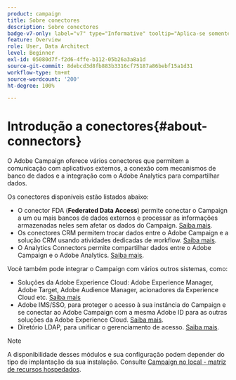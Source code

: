 ```yaml
---
product: campaign
title: Sobre conectores
description: Sobre conectores
badge-v7-only: label="v7" type="Informative" tooltip="Aplica-se somente ao Campaign Classic v7"
feature: Overview
role: User, Data Architect
level: Beginner
exl-id: 05080d7f-f2d6-4ffe-b112-05b26a3a8a1d
source-git-commit: 8debcd3d8fb883b3316cf75187a86bebf15a1d31
workflow-type: tm+mt
source-wordcount: '200'
ht-degree: 100%

---
```


# Introdução a conectores{#about-connectors}



O Adobe Campaign oferece vários conectores que permitem a comunicação com aplicativos externos, a conexão com mecanismos de banco de dados e a integração com o Adobe Analytics para compartilhar dados.

Os conectores disponíveis estão listados abaixo:

* O conector FDA (**Federated Data Access**) permite conectar o Campaign a um ou mais bancos de dados externos e processar as informações armazenadas neles sem afetar os dados do Campaign. [Saiba mais](../../installation/using/about-fda.md).
* Os conectores CRM permitem trocar dados entre o Adobe Campaign e a solução CRM usando atividades dedicadas de workflow. [Saiba mais](../../platform/using/crm-connectors.md).
* O Analytics Connectors permite compartilhar dados entre o Adobe Campaign e o Adobe Analytics. [Saiba mais](../../platform/using/adobe-analytics-connector.md).

Você também pode integrar o Campaign com vários outros sistemas, como:

* Soluções da Adobe Experience Cloud: Adobe Experience Manager, Adobe Target, Adobe Audience Manager, acionadores da Experience Cloud etc. [Saiba mais](../../integrations/using/about-campaign-integrations.md)
* Adobe IMS/SSO, para proteger o acesso à sua instância do Campaign e se conectar ao Adobe Campaign com a mesma Adobe ID para as outras soluções da Adobe Experience Cloud. [Saiba mais](../../integrations/using/about-adobe-id.md).
* Diretório LDAP, para unificar o gerenciamento de acesso. [Saiba mais](../../installation/using/connecting-through-ldap.md).

>[!NOTE]
>
>A disponibilidade desses módulos e sua configuração podem depender do tipo de implantação da sua instalação. Consulte [Campaign no local - matriz de recursos hospedados](../../installation/using/capability-matrix.md).

